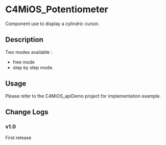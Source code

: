 C4MiOS_Potentiometer
====================

Component use to display a cylindric cursor.

Description
-----------

Two modes available : 
* free mode
* step by step mode.

Usage
-----

Please refer to the C4MiOS_apiDemo project for implementation example.


Change Logs
-----------

### v1.0

First release
